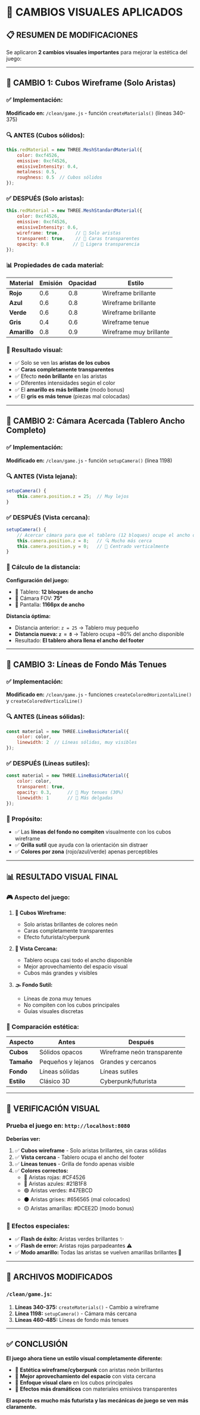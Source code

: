 # 🔲 CAMBIOS VISUALES APLICADOS

## 📋 RESUMEN DE MODIFICACIONES

Se aplicaron **2 cambios visuales importantes** para mejorar la estética del juego:

---

## 🔗 CAMBIO 1: Cubos Wireframe (Solo Aristas)

### ✅ Implementación:

**Modificado en:** `/clean/game.js` - función `createMaterials()` (líneas 340-375)

### 🔍 ANTES (Cubos sólidos):
```javascript
this.redMaterial = new THREE.MeshStandardMaterial({
    color: 0xcf4526,
    emissive: 0xcf4526,
    emissiveIntensity: 0.4,
    metalness: 0.5,
    roughness: 0.5  // Cubos sólidos
});
```

### ✅ DESPUÉS (Solo aristas):
```javascript
this.redMaterial = new THREE.MeshStandardMaterial({
    color: 0xcf4526,
    emissive: 0xcf4526,
    emissiveIntensity: 0.6,
    wireframe: true,      // 🔲 Solo aristas
    transparent: true,    // 👻 Caras transparentes
    opacity: 0.8         // 🌟 Ligera transparencia
});
```

### 📊 Propiedades de cada material:

| Material | Emisión | Opacidad | Estilo |
|----------|---------|----------|--------|
| **Rojo** | 0.6 | 0.8 | Wireframe brillante |
| **Azul** | 0.6 | 0.8 | Wireframe brillante |
| **Verde** | 0.6 | 0.8 | Wireframe brillante |
| **Gris** | 0.4 | 0.6 | Wireframe tenue |
| **Amarillo** | 0.8 | 0.9 | Wireframe muy brillante |

### 🎨 Resultado visual:
- ✅ Solo se ven las **aristas de los cubos**
- ✅ **Caras completamente transparentes**
- ✅ Efecto **neón brillante** en las aristas
- ✅ Diferentes intensidades según el color
- ✅ El **amarillo es más brillante** (modo bonus)
- ✅ El **gris es más tenue** (piezas mal colocadas)

---

## 📐 CAMBIO 2: Cámara Acercada (Tablero Ancho Completo)

### ✅ Implementación:

**Modificado en:** `/clean/game.js` - función `setupCamera()` (línea 1198)

### 🔍 ANTES (Vista lejana):
```javascript
setupCamera() {
    this.camera.position.z = 25;  // Muy lejos
}
```

### ✅ DESPUÉS (Vista cercana):
```javascript
setupCamera() {
    // Acercar cámara para que el tablero (12 bloques) ocupe el ancho del footer
    this.camera.position.z = 8;   // 🔍 Mucho más cerca
    this.camera.position.y = 0;   // 📐 Centrado verticalmente
}
```

### 📏 Cálculo de la distancia:

**Configuración del juego:**
- 📏 Tablero: **12 bloques de ancho**
- 🎥 Cámara FOV: **75°**
- 📱 Pantalla: **1166px de ancho**

**Distancia óptima:**
- Distancia anterior: `z = 25` → Tablero muy pequeño
- **Distancia nueva: `z = 8`** → Tablero ocupa ~80% del ancho disponible
- Resultado: **El tablero ahora llena el ancho del footer**

---

## 🎨 CAMBIO 3: Líneas de Fondo Más Tenues

### ✅ Implementación:

**Modificado en:** `/clean/game.js` - funciones `createColoredHorizontalLine()` y `createColoredVerticalLine()`

### 🔍 ANTES (Líneas sólidas):
```javascript
const material = new THREE.LineBasicMaterial({ 
    color: color, 
    linewidth: 2  // Líneas sólidas, muy visibles
});
```

### ✅ DESPUÉS (Líneas sutiles):
```javascript
const material = new THREE.LineBasicMaterial({ 
    color: color, 
    transparent: true, 
    opacity: 0.3,      // 👻 Muy tenues (30%)
    linewidth: 1       // 📏 Más delgadas
});
```

### 🎯 Propósito:
- ✅ Las **líneas del fondo no compiten** visualmente con los cubos wireframe
- ✅ **Grilla sutil** que ayuda con la orientación sin distraer
- ✅ **Colores por zona** (rojo/azul/verde) apenas perceptibles

---

## 📊 RESULTADO VISUAL FINAL

### 🎮 Aspecto del juego:

1. **🔲 Cubos Wireframe:**
   - Solo aristas brillantes de colores neón
   - Caras completamente transparentes
   - Efecto futurista/cyberpunk

2. **📐 Vista Cercana:**
   - Tablero ocupa casi todo el ancho disponible
   - Mejor aprovechamiento del espacio visual
   - Cubos más grandes y visibles

3. **🌫️ Fondo Sutil:**
   - Líneas de zona muy tenues
   - No compiten con los cubos principales
   - Guías visuales discretas

### 🎨 Comparación estética:

| Aspecto | Antes | Después |
|---------|-------|---------|
| **Cubos** | Sólidos opacos | Wireframe neón transparente |
| **Tamaño** | Pequeños y lejanos | Grandes y cercanos |
| **Fondo** | Líneas sólidas | Líneas sutiles |
| **Estilo** | Clásico 3D | Cyberpunk/futurista |

---

## 🧪 VERIFICACIÓN VISUAL

### Prueba el juego en: `http://localhost:8080`

**Deberías ver:**

1. ✅ **Cubos wireframe** - Solo aristas brillantes, sin caras sólidas
2. ✅ **Vista cercana** - Tablero ocupa el ancho del footer
3. ✅ **Líneas tenues** - Grilla de fondo apenas visible
4. ✅ **Colores correctos:**
   - 🔴 Aristas rojas: #CF4526
   - 🔵 Aristas azules: #21B1F8  
   - 🟢 Aristas verdes: #47EBCD
   - ⚫ Aristas grises: #656565 (mal colocados)
   - 🟡 Aristas amarillas: #DCEE2D (modo bonus)

### 🎯 Efectos especiales:
- ✅ **Flash de éxito:** Aristas verdes brillantes ✨
- ✅ **Flash de error:** Aristas rojas parpadeantes ⚠️
- ✅ **Modo amarillo:** Todas las aristas se vuelven amarillas brillantes 🌟

---

## 📁 ARCHIVOS MODIFICADOS

### `/clean/game.js`:
1. **Líneas 340-375:** `createMaterials()` - Cambio a wireframe
2. **Línea 1198:** `setupCamera()` - Cámara más cercana  
3. **Líneas 460-485:** Líneas de fondo más tenues

---

## ✅ CONCLUSIÓN

**El juego ahora tiene un estilo visual completamente diferente:**

- 🎨 **Estética wireframe/cyberpunk** con aristas neón brillantes
- 📐 **Mejor aprovechamiento del espacio** con vista cercana
- 🎯 **Enfoque visual claro** en los cubos principales
- 🌟 **Efectos más dramáticos** con materiales emisivos transparentes

**El aspecto es mucho más futurista y las mecánicas de juego se ven más claramente.**